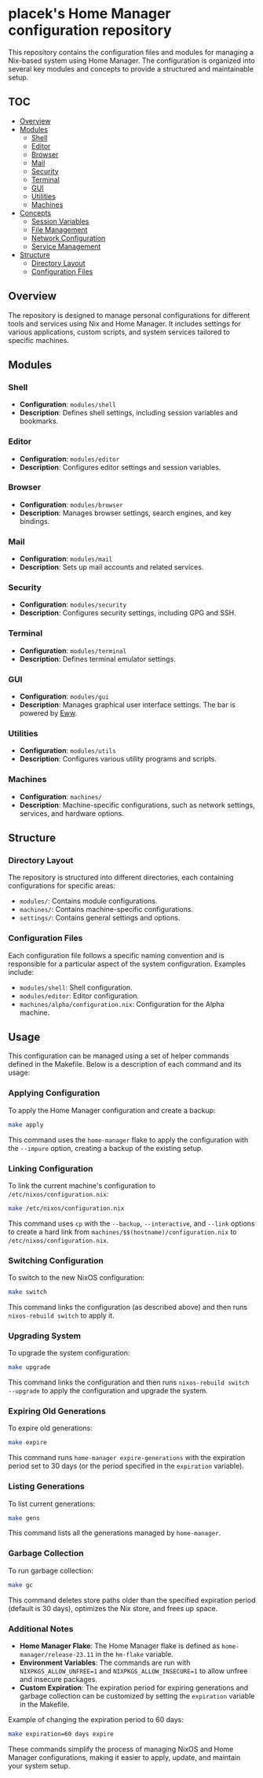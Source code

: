 # placek's Home Manager configuration repository

This repository contains the configuration files and modules for managing a
Nix-based system using Home Manager. The configuration is organized into several
key modules and concepts to provide a structured and maintainable setup.

## TOC

- [Overview](#overview)
- [Modules](#modules)
  - [Shell](#shell)
  - [Editor](#editor)
  - [Browser](#browser)
  - [Mail](#mail)
  - [Security](#security)
  - [Terminal](#terminal)
  - [GUI](#gui)
  - [Utilities](#utilities)
  - [Machines](#machines)
- [Concepts](#concepts)
  - [Session Variables](#session-variables)
  - [File Management](#file-management)
  - [Network Configuration](#network-configuration)
  - [Service Management](#service-management)
- [Structure](#structure)
  - [Directory Layout](#directory-layout)
  - [Configuration Files](#configuration-files)

## Overview

The repository is designed to manage personal configurations for different tools
and services using Nix and Home Manager. It includes settings for various
applications, custom scripts, and system services tailored to specific machines.

## Modules

### Shell

- **Configuration**: `modules/shell`
- **Description**: Defines shell settings, including session variables and
  bookmarks.

### Editor

- **Configuration**: `modules/editor`
- **Description**: Configures editor settings and session variables.

### Browser

- **Configuration**: `modules/browser`
- **Description**: Manages browser settings, search engines, and key bindings.

### Mail

- **Configuration**: `modules/mail`
- **Description**: Sets up mail accounts and related services.

### Security

- **Configuration**: `modules/security`
- **Description**: Configures security settings, including GPG and SSH.

### Terminal

- **Configuration**: `modules/terminal`
- **Description**: Defines terminal emulator settings.

### GUI

- **Configuration**: `modules/gui`
- **Description**: Manages graphical user interface settings. The bar is powered by [Eww](https://github.com/elkowar/eww).

### Utilities

- **Configuration**: `modules/utils`
- **Description**: Configures various utility programs and scripts.

### Machines

- **Configuration**: `machines/`
- **Description**: Machine-specific configurations, such as network settings,
  services, and hardware options.

## Structure

### Directory Layout

The repository is structured into different directories, each containing
configurations for specific areas:

- `modules/`: Contains module configurations.
- `machines/`: Contains machine-specific configurations.
- `settings/`: Contains general settings and options.

### Configuration Files

Each configuration file follows a specific naming convention and is responsible
for a particular aspect of the system configuration. Examples include:

- `modules/shell`: Shell configuration.
- `modules/editor`: Editor configuration.
- `machines/alpha/configuration.nix`: Configuration for the Alpha machine.

## Usage

This configuration can be managed using a set of helper commands defined in the
Makefile. Below is a description of each command and its usage:

### Applying Configuration

To apply the Home Manager configuration and create a backup:

```sh
make apply
```

This command uses the `home-manager` flake to apply the configuration with the
`--impure` option, creating a backup of the existing setup.

### Linking Configuration

To link the current machine's configuration to `/etc/nixos/configuration.nix`:

```sh
make /etc/nixos/configuration.nix
```

This command uses `cp` with the `--backup`, `--interactive`, and `--link`
options to create a hard link from `machines/$$(hostname)/configuration.nix` to
`/etc/nixos/configuration.nix`.

### Switching Configuration

To switch to the new NixOS configuration:

```sh
make switch
```

This command links the configuration (as described above) and then runs
`nixos-rebuild switch` to apply it.

### Upgrading System

To upgrade the system configuration:

```sh
make upgrade
```

This command links the configuration and then runs `nixos-rebuild switch
--upgrade` to apply the configuration and upgrade the system.

### Expiring Old Generations

To expire old generations:

```sh
make expire
```

This command runs `home-manager expire-generations` with the expiration period
set to 30 days (or the period specified in the `expiration` variable).

### Listing Generations

To list current generations:

```sh
make gens
```

This command lists all the generations managed by `home-manager`.

### Garbage Collection

To run garbage collection:

```sh
make gc
```

This command deletes store paths older than the specified expiration period
(default is 30 days), optimizes the Nix store, and frees up space.

### Additional Notes

- **Home Manager Flake**: The Home Manager flake is defined as
  `home-manager/release-23.11` in the `hm-flake` variable.
- **Environment Variables**: The commands are run with `NIXPKGS_ALLOW_UNFREE=1`
  and `NIXPKGS_ALLOW_INSECURE=1` to allow unfree and insecure packages.
- **Custom Expiration**: The expiration period for expiring generations and
  garbage collection can be customized by setting the `expiration` variable in
  the Makefile.

Example of changing the expiration period to 60 days:

```sh
make expiration=60 days expire
```

These commands simplify the process of managing NixOS and Home Manager
configurations, making it easier to apply, update, and maintain your system
setup.
